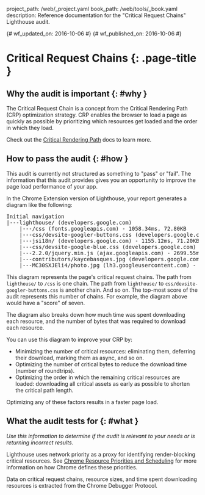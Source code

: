 project_path: /web/_project.yaml
book_path: /web/tools/_book.yaml
description: Reference documentation for the "Critical Request Chains" Lighthouse audit.

{# wf_updated_on: 2016-10-06 #}
{# wf_published_on: 2016-10-06 #}

# Critical Request Chains  {: .page-title }

## Why the audit is important {: #why }

The Critical Request Chain is a concept from the Critical Rendering Path (CRP)
optimization strategy. CRP enables the browser to load a page as quickly as
possible by prioritizing which resources get loaded and the order in which
they load.

Check out the [Critical Rendering
Path](/web/fundamentals/performance/critical-rendering-path/) docs to learn
more.

## How to pass the audit {: #how }

This audit is currently not structured as something to "pass" or "fail". The
information that this audit provides gives you an opportunity to improve
the page load performance of your app.

In the Chrome Extension version of Lighthouse, your report generates a diagram
like the following:

<pre>
Initial navigation
|---lighthouse/ (developers.google.com)
    |---/css (fonts.googleapis.com) - 1058.34ms, 72.80KB
    |---css/devsite-googler-buttons.css (developers.google.com) - 1147.25ms, 70.77KB
    |---jsi18n/ (developers.google.com) - 1155.12ms, 71.20KB
    |---css/devsite-google-blue.css (developers.google.com) - 2034.57ms, 85.83KB
    |---2.2.0/jquery.min.js (ajax.googleapis.com) - 2699.55ms, 99.92KB
    |---contributors/kaycebasques.jpg (developers.google.com) - 2841.54ms, 84.74KB
    |---MC30SXJEli4/photo.jpg (lh3.googleusercontent.com) - 3200.39ms, 73.59KB
</pre>

This diagram represents the page's critical request chains. The path from
`lighthouse/` to `/css` is one chain. The path from `lighthouse/` to
`css/devsite-googler-buttons.css` is another chain. And so on. The top-most
score of the audit represents this number of chains. For example, the diagram
above would have a "score" of seven.

The diagram also breaks down how much time was spent downloading each
resource, and the number of bytes that was required to download each resource.

You can use this diagram to improve your CRP by:

* Minimizing the number of critical resources: eliminating them, deferring
  their download, marking them as async, and so on.
* Optimizing the number of critical bytes to reduce the download time (number
  of roundtrips).
* Optimizing the order in which the remaining critical resources are loaded:
  downloading all critical assets as early as possible to shorten the critical
  path length.

Optimizing any of these factors results in a faster page load.

## What the audit tests for {: #what }

*Use this information to determine if the audit is relevant to your needs
or is returning incorrect results.*

Lighthouse uses network priority as a proxy for identifying render-blocking
critical resources. See [Chrome Resource Priorities and
Scheduling](https://docs.google.com/document/d/1bCDuq9H1ih9iNjgzyAL0gpwNFiEP4TZS-YLRp_RuMlc)
for more information on how Chrome defines these priorities.

Data on critical request chains, resource sizes, and time spent downloading
resources is extracted from the Chrome Debugger Protocol.
